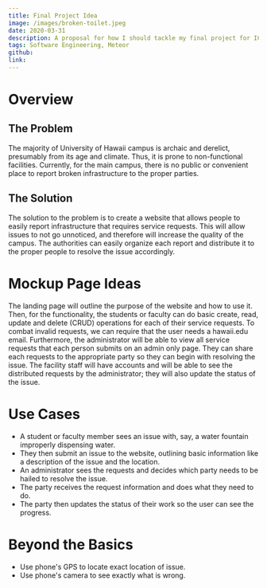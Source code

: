 ```yaml
---
title: Final Project Idea
image: /images/broken-toilet.jpeg
date: 2020-03-31
description: A proposal for how I should tackle my final project for ICS 314.
tags: Software Engineering, Meteor
github:
link:
---
```


# Overview

## The Problem

The majority of University of Hawaii campus is archaic and derelict, presumably from its age and climate. Thus, it is prone to non-functional facilities. Currently, for the main campus, there is no public or convenient place to report broken infrastructure to the proper parties. 

## The Solution

The solution to the problem is to create a website that allows people to easily report infrastructure that requires service requests. This will allow issues to not go unnoticed, and therefore will increase the quality of the campus. The authorities can easily organize each report and distribute it to the proper people to resolve the issue accordingly.

# Mockup Page Ideas

The landing page will outline the purpose of the website and how to use it. Then, for the functionality, the students or faculty can do basic create, read, update and delete (CRUD) operations for each of their service requests. To combat invalid requests, we can require that the user needs a hawaii.edu email. Furthermore, the administrator will be able to view all service requests that each person submits on an admin only page. They can share each requests to the appropriate party so they can begin with resolving the issue. The facility staff will have accounts and will be able to see the distributed requests by the administrator; they will also update the status of the issue.

# Use Cases

- A student or faculty member sees an issue with, say, a water fountain improperly dispensing water.
- They then submit an issue to the website, outlining basic information like a description of the issue and the location.
- An administrator sees the requests and decides which party needs to be hailed to resolve the issue.
- The party receives the request information and does what they need to do.
- The party then updates the status of their work so the user can see the progress.

# Beyond the Basics

- Use phone's GPS to locate exact location of issue.
- Use phone's camera to see exactly what is wrong.
